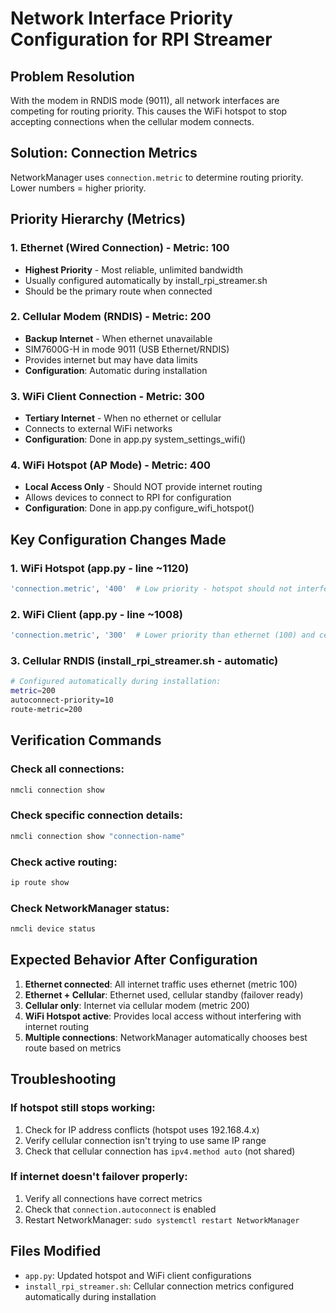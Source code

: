 # Network Interface Priority Configuration for RPI Streamer

## Problem Resolution
With the modem in RNDIS mode (9011), all network interfaces are competing for routing priority. This causes the WiFi hotspot to stop accepting connections when the cellular modem connects.

## Solution: Connection Metrics
NetworkManager uses `connection.metric` to determine routing priority. Lower numbers = higher priority.

## Priority Hierarchy (Metrics)

### 1. Ethernet (Wired Connection) - Metric: 100
- **Highest Priority** - Most reliable, unlimited bandwidth
- Usually configured automatically by install_rpi_streamer.sh
- Should be the primary route when connected

### 2. Cellular Modem (RNDIS) - Metric: 200  
- **Backup Internet** - When ethernet unavailable
- SIM7600G-H in mode 9011 (USB Ethernet/RNDIS)
- Provides internet but may have data limits
- **Configuration**: Automatic during installation

### 3. WiFi Client Connection - Metric: 300
- **Tertiary Internet** - When no ethernet or cellular  
- Connects to external WiFi networks
- **Configuration**: Done in app.py system_settings_wifi()

### 4. WiFi Hotspot (AP Mode) - Metric: 400
- **Local Access Only** - Should NOT provide internet routing
- Allows devices to connect to RPI for configuration
- **Configuration**: Done in app.py configure_wifi_hotspot()

## Key Configuration Changes Made

### 1. WiFi Hotspot (app.py - line ~1120)
```bash
'connection.metric', '400'  # Low priority - hotspot should not interfere with internet
```

### 2. WiFi Client (app.py - line ~1008)  
```bash
'connection.metric', '300'  # Lower priority than ethernet (100) and cellular (200)
```

### 3. Cellular RNDIS (install_rpi_streamer.sh - automatic)
```bash
# Configured automatically during installation:
metric=200
autoconnect-priority=10
route-metric=200
```

## Verification Commands

### Check all connections:
```bash
nmcli connection show
```

### Check specific connection details:
```bash  
nmcli connection show "connection-name"
```

### Check active routing:
```bash
ip route show
```

### Check NetworkManager status:
```bash
nmcli device status
```

## Expected Behavior After Configuration

1. **Ethernet connected**: All internet traffic uses ethernet (metric 100)
2. **Ethernet + Cellular**: Ethernet used, cellular standby (failover ready)  
3. **Cellular only**: Internet via cellular modem (metric 200)
4. **WiFi Hotspot active**: Provides local access without interfering with internet routing
5. **Multiple connections**: NetworkManager automatically chooses best route based on metrics

## Troubleshooting

### If hotspot still stops working:
1. Check for IP address conflicts (hotspot uses 192.168.4.x)
2. Verify cellular connection isn't trying to use same IP range
3. Check that cellular connection has `ipv4.method auto` (not shared)

### If internet doesn't failover properly:
1. Verify all connections have correct metrics
2. Check that `connection.autoconnect` is enabled
3. Restart NetworkManager: `sudo systemctl restart NetworkManager`

## Files Modified
- `app.py`: Updated hotspot and WiFi client configurations
- `install_rpi_streamer.sh`: Cellular connection metrics configured automatically during installation